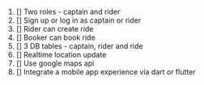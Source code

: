 1. [] Two roles - captain and rider
2. [] Sign up or log in as captain or rider
3. [] Rider can create ride
4. [] Booker can book ride
5. [] 3 DB tables - captain, rider and ride
6. [] Realtime location update
7. [] Use google maps api
8. [] Integrate a mobile app experience via dart or flutter
